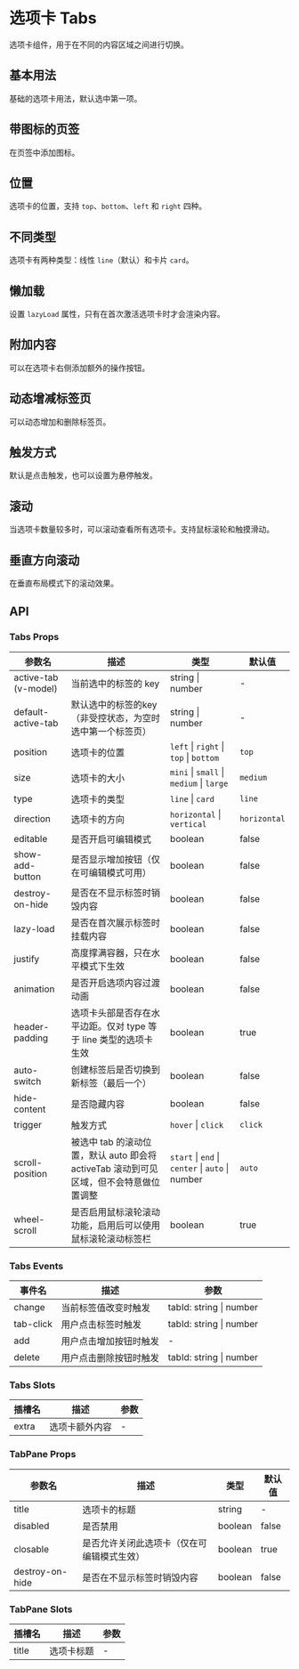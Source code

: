 # 选项卡 Tabs

选项卡组件，用于在不同的内容区域之间进行切换。

## 基本用法

基础的选项卡用法，默认选中第一项。

<demo src="./demo/tabs/basic.vue"></demo>

## 带图标的页签

在页签中添加图标。

<demo src="./demo/tabs/icon.vue"></demo>

## 位置

选项卡的位置，支持 `top`、`bottom`、`left` 和 `right` 四种。

<demo src="./demo/tabs/position.vue"></demo>

## 不同类型

选项卡有两种类型：线性 `line`（默认）和卡片 `card`。

<demo src="./demo/tabs/type.vue"></demo>

## 懒加载

设置 `lazyLoad` 属性，只有在首次激活选项卡时才会渲染内容。

<demo src="./demo/tabs/lazy.vue"></demo>

## 附加内容

可以在选项卡右侧添加额外的操作按钮。

<demo src="./demo/tabs/extra.vue"></demo>

## 动态增减标签页

可以动态增加和删除标签页。

<demo src="./demo/tabs/editable.vue"></demo>

## 触发方式

默认是点击触发，也可以设置为悬停触发。

<demo src="./demo/tabs/trigger.vue"></demo>

## 滚动

当选项卡数量较多时，可以滚动查看所有选项卡。支持鼠标滚轮和触摸滑动。

<demo src="./demo/tabs/scroll.vue"></demo>

## 垂直方向滚动

在垂直布局模式下的滚动效果。

<demo src="./demo/tabs/vertical-scroll.vue"></demo>

## API

### Tabs Props

| 参数名                  | 描述                                                     | 类型                                               | 默认值          |
|----------------------|--------------------------------------------------------|--------------------------------------------------|--------------|
| active-tab (v-model) | 当前选中的标签的 key                                           | string \| number                                 | -            |
| default-active-tab   | 默认选中的标签的key（非受控状态，为空时选中第一个标签页）                         | string \| number                                 | -            |
| position             | 选项卡的位置                                                 | `left` \| `right` \| `top` \| `bottom`           | `top`        |
| size                 | 选项卡的大小                                                 | `mini` \| `small` \| `medium` \| `large`         | `medium`     |
| type                 | 选项卡的类型                                                 | `line` \| `card`                                 | `line`       |
| direction            | 选项卡的方向                                                 | `horizontal` \| `vertical`                       | `horizontal` |
| editable             | 是否开启可编辑模式                                              | boolean                                          | false        |
| show-add-button      | 是否显示增加按钮（仅在可编辑模式可用）                                    | boolean                                          | false        |
| destroy-on-hide      | 是否在不显示标签时销毁内容                                          | boolean                                          | false        |
| lazy-load            | 是否在首次展示标签时挂载内容                                         | boolean                                          | false        |
| justify              | 高度撑满容器，只在水平模式下生效                                       | boolean                                          | false        |
| animation            | 是否开启选项内容过渡动画                                           | boolean                                          | false        |
| header-padding       | 选项卡头部是否存在水平边距。仅对 type 等于 line 类型的选项卡生效                 | boolean                                          | true         |
| auto-switch          | 创建标签后是否切换到新标签（最后一个）                                    | boolean                                          | false        |
| hide-content         | 是否隐藏内容                                                 | boolean                                          | false        |
| trigger              | 触发方式                                                   | `hover` \| `click`                               | `click`      |
| scroll-position      | 被选中 tab 的滚动位置，默认 auto 即会将 activeTab 滚动到可见区域，但不会特意做位置调整 | `start` \| `end` \| `center` \| `auto` \| number | `auto`       |
| wheel-scroll         | 是否启用鼠标滚轮滚动功能，启用后可以使用鼠标滚轮滚动标签栏                          | boolean                                          | true         |

### Tabs Events

| 事件名       | 描述          | 参数                      |
|-----------|-------------|-------------------------|
| change    | 当前标签值改变时触发  | tabId: string \| number |
| tab-click | 用户点击标签时触发   | tabId: string \| number |
| add       | 用户点击增加按钮时触发 | -                       |
| delete    | 用户点击删除按钮时触发 | tabId: string \| number |

### Tabs Slots

| 插槽名   | 描述      | 参数 |
|-------|---------|----|
| extra | 选项卡额外内容 | -  |

### TabPane Props

| 参数名             | 描述                    | 类型      | 默认值   |
|-----------------|-----------------------|---------|-------|
| title           | 选项卡的标题                | string  | -     |
| disabled        | 是否禁用                  | boolean | false |
| closable        | 是否允许关闭此选项卡（仅在可编辑模式生效） | boolean | true  |
| destroy-on-hide | 是否在不显示标签时销毁内容         | boolean | false |

### TabPane Slots

| 插槽名   | 描述    | 参数 |
|-------|-------|----|
| title | 选项卡标题 | -  | 